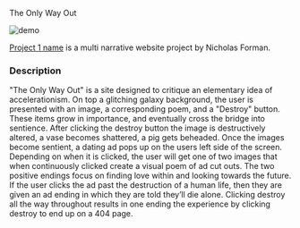 The Only Way Out

![demo](https://giphy.com/gifs/TR0KaP4uZRUyRV968K)

[Project 1 name](http://nwforman.github.io/iml300/project-1) is a multi narrative website project by Nicholas Forman.

### Description

"The Only Way Out" is a site designed to critique an elementary idea of accelerationism. On top a glitching galaxy background, the user is presented with an image, a corresponding poem, and a "Destroy" button. These items grow in importance, and eventually cross the bridge into sentience. After clicking the destroy button the image is destructively altered, a vase becomes shattered, a pig gets beheaded. Once the images become sentient, a dating ad pops up on the users left side of the screen. Depending on when it is clicked, the user will get one of two images that when continuously clicked create a visual poem of ad cut outs. The two positive endings focus on finding love within and looking towards the future. If the user clicks the ad past the destruction of a human life, then they are given an ad ending in which they are told they’ll die alone. Clicking destroy all the way throughout results in one ending the experience by clicking destroy to end up on a 404 page.
